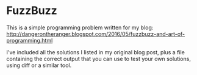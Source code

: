 FuzzBuzz
========

This is a simple programming problem written for my blog: http://dangerontheranger.blogspot.com/2016/05/fuzzbuzz-and-art-of-programming.html

I've included all the solutions I listed in my original blog post, plus a file
containing the correct output that you can use to test your own solutions, using diff or a similar tool.
